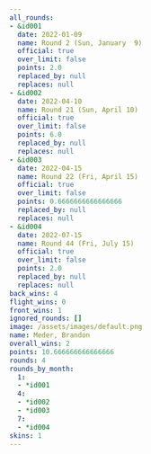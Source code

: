 ```yaml
---
all_rounds:
- &id001
  date: 2022-01-09
  name: Round 2 (Sun, January  9)
  official: true
  over_limit: false
  points: 2.0
  replaced_by: null
  replaces: null
- &id002
  date: 2022-04-10
  name: Round 21 (Sun, April 10)
  official: true
  over_limit: false
  points: 6.0
  replaced_by: null
  replaces: null
- &id003
  date: 2022-04-15
  name: Round 22 (Fri, April 15)
  official: true
  over_limit: false
  points: 0.6666666666666666
  replaced_by: null
  replaces: null
- &id004
  date: 2022-07-15
  name: Round 44 (Fri, July 15)
  official: true
  over_limit: false
  points: 2.0
  replaced_by: null
  replaces: null
back_wins: 4
flight_wins: 0
front_wins: 1
ignored_rounds: []
image: /assets/images/default.png
name: Meder, Brandon
overall_wins: 2
points: 10.666666666666666
rounds: 4
rounds_by_month:
  1:
  - *id001
  4:
  - *id002
  - *id003
  7:
  - *id004
skins: 1
---
```

